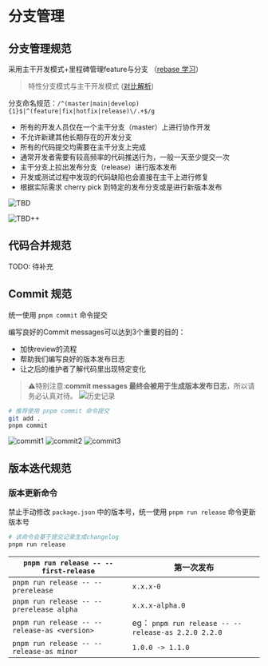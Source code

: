 # 分支管理

## 分支管理规范

采用主干开发模式+里程碑管理feature与分支 （[rebase 学习](https://juejin.cn/post/6969101234338791432)）

> 特性分支模式与主干开发模式 ([对比解析](https://juejin.cn/post/6967981728619544606))

分支命名规范：`/^(master|main|develop){1}$|^(feature|fix|hotfix|release)\/.+$/g`

- 所有的开发人员仅在一个主干分支（master）上进行协作开发
- 不允许新建其他长期存在的开发分支
- 所有的代码提交均需要在主干分支上完成
- 通常开发者需要有较高频率的代码推送行为，一般一天至少提交一次
- 主干分支上拉出发布分支（release）进行版本发布
- 开发或测试过程中发现的代码缺陷也会直接在主干上进行修复
- 根据实际需求 cherry pick 到特定的发布分支或是进行新版本发布

![TBD](/assets/images/TBD.png)

![TBD++](/assets/images/TBD++.png)

## 代码合并规范

TODO: 待补充

## Commit 规范

统一使用 `pnpm commit` 命令提交

编写良好的Commit messages可以达到3个重要的目的：

* 加快review的流程
* 帮助我们编写良好的版本发布日志
* 让之后的维护者了解代码里出现特定变化

> ⚠️特别注意:**commit messages 最终会被用于生成版本发布日志**，所以请务必认真对待。
![历史记录](/assets/images/version-history.png)

```bash
# 推荐使用 pnpm commit 命令提交
git add .
pnpm commit
```

![commit1](/assets/images/commit1.png)
![commit2](/assets/images/commit2.png)
![commit3](/assets/images/commit3.png)

## 版本迭代规范
### 版本更新命令

禁止手动修改 `package.json` 中的版本号，统一使用 `pnpm run release` 命令更新版本号

```bash
# 该命令会基于提交记录生成changelog
pnpm run release
```

| `pnpm run release -- --first-release`        | 第一次发布                                          |
| -------------------------------------------- | --------------------------------------------------- |
| `pnpm run release -- --prerelease`           | `x.x.x-0`                                           |
| `pnpm run release -- --prerelease alpha`     | `x.x.x-alpha.0`                                     |
| `pnpm run release -- --release-as <version>` | eg： `pnpm run release -- --release-as 2.2.0 2.2.0` |
| `pnpm run release -- --release-as minor`     | `1.0.0 -> 1.1.0`                                    |
